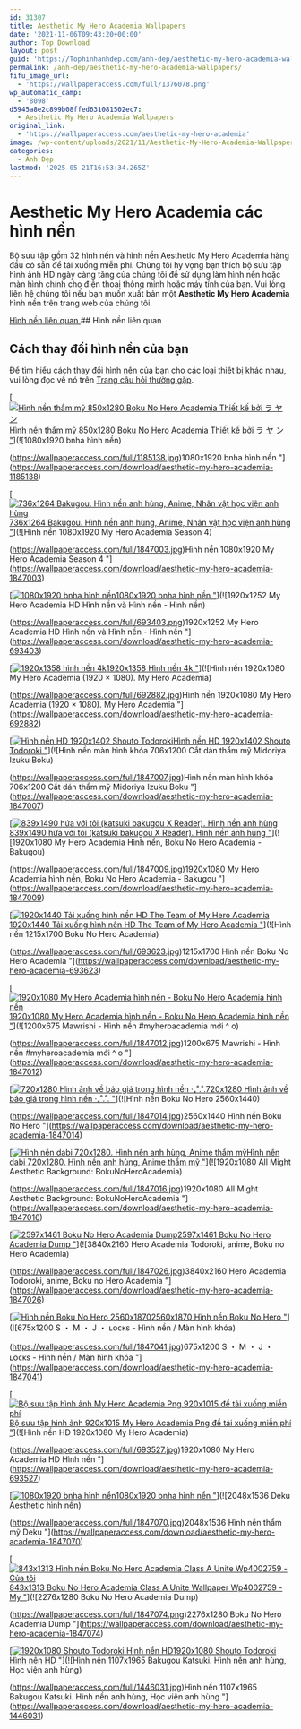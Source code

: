 ```yaml
---
id: 31307
title: Aesthetic My Hero Academia Wallpapers
date: '2021-11-06T09:43:20+00:00'
author: Top Download
layout: post
guid: 'https://Tophinhanhdep.com/anh-dep/aesthetic-my-hero-academia-wallpapers/'
permalink: /anh-dep/aesthetic-my-hero-academia-wallpapers/
fifu_image_url:
  - 'https://wallpaperaccess.com/full/1376078.png'
wp_automatic_camp:
  - '8098'
d5945a8e2c899b08ffed631081502ec7:
  - Aesthetic My Hero Academia Wallpapers
original_link:
  - 'https://wallpaperaccess.com/aesthetic-my-hero-academia'
image: /wp-content/uploads/2021/11/Aesthetic-My-Hero-Academia-Wallpapers.jpg
categories:
  - Ảnh Đẹp
lastmod: '2025-05-21T16:53:34.265Z'
---
```

# Aesthetic My Hero Academia các hình nền

Bộ sưu tập gồm 32 hình nền và hình nền Aesthetic My Hero Academia hàng đầu có sẵn để tải xuống miễn phí. Chúng tôi hy vọng bạn thích bộ sưu tập hình ảnh HD ngày càng tăng của chúng tôi để sử dụng làm hình nền hoặc màn hình chính cho điện thoại thông minh hoặc máy tính của bạn. Vui lòng liên hệ chúng tôi nếu bạn muốn xuất bản một **Aesthetic My Hero Academia** hình nền trên trang web của chúng tôi.

[Hình nền liên quan ](#related) ## Hình nền liên quan

## Cách thay đổi hình nền của bạn

Để tìm hiểu cách thay đổi hình nền của bạn cho các loại thiết bị khác nhau, vui lòng đọc về nó trên [Trang câu hỏi thường gặp](https://tophinhanhdep.com/faq/).

  
[[![Hình nền thẩm mỹ 850x1280 Boku No Hero Academia Thiết kế bởi ラ ヤ ン](https://wallpaperaccess.com/full/1376078.png)Hình nền thẩm mỹ 850x1280 Boku No Hero Academia Thiết kế bởi ラ ヤ ン "](https://wallpaperaccess.com/download/aesthetic-my-hero-academia-1376078)](![1080x1920 bnha hình nền)

(https://wallpaperaccess.com/full/1185138.jpg)1080x1920 bnha hình nền "](https://wallpaperaccess.com/download/aesthetic-my-hero-academia-1185138)

[[![736x1264 Bakugou.  Hình nền anh hùng, Anime, Nhân vật học viện anh hùng](https://wallpaperaccess.com/full/1847002.jpg)736x1264 Bakugou. Hình nền anh hùng, Anime, Nhân vật học viện anh hùng "](https://wallpaperaccess.com/download/aesthetic-my-hero-academia-1847002)](![Hình nền 1080x1920 My Hero Academia Season 4)

(https://wallpaperaccess.com/full/1847003.jpg)Hình nền 1080x1920 My Hero Academia Season 4 "](https://wallpaperaccess.com/download/aesthetic-my-hero-academia-1847003)

[[![1080x1920 bnha hình nền](https://wallpaperaccess.com/full/1185133.jpg)1080x1920 bnha hình nền "](https://wallpaperaccess.com/download/aesthetic-my-hero-academia-1185133)](![1920x1252 My Hero Academia HD Hình nền và Hình nền - Hình nền)

(https://wallpaperaccess.com/full/693403.png)1920x1252 My Hero Academia HD Hình nền và Hình nền - Hình nền "](https://wallpaperaccess.com/download/aesthetic-my-hero-academia-693403)

[[![1920x1358 hình nền 4k](https://wallpaperaccess.com/full/1847005.jpg)1920x1358 Hình nền 4k "](https://wallpaperaccess.com/download/aesthetic-my-hero-academia-1847005)](![Hình nền 1920x1080 My Hero Academia (1920 × 1080).  My Hero Academia)

(https://wallpaperaccess.com/full/692882.jpg)Hình nền 1920x1080 My Hero Academia (1920 × 1080). My Hero Academia "](https://wallpaperaccess.com/download/aesthetic-my-hero-academia-692882)

[[![Hình nền HD 1920x1402 Shouto Todoroki](https://wallpaperaccess.com/full/759037.png)Hình nền HD 1920x1402 Shouto Todoroki "](https://wallpaperaccess.com/download/aesthetic-my-hero-academia-759037)](![Hình nền màn hình khóa 706x1200 Cắt dán thẩm mỹ Midoriya Izuku Boku)

(https://wallpaperaccess.com/full/1847007.jpg)Hình nền màn hình khóa 706x1200 Cắt dán thẩm mỹ Midoriya Izuku Boku "](https://wallpaperaccess.com/download/aesthetic-my-hero-academia-1847007)

[[![839x1490 hứa với tôi (katsuki bakugou X Reader).  Hình nền anh hùng](https://wallpaperaccess.com/full/1847008.jpg)839x1490 hứa với tôi (katsuki bakugou X Reader). Hình nền anh hùng "](https://wallpaperaccess.com/download/aesthetic-my-hero-academia-1847008)](![1920x1080 My Hero Academia Hình nền, Boku No Hero Academia - Bakugou)

(https://wallpaperaccess.com/full/1847009.jpg)1920x1080 My Hero Academia hình nền, Boku No Hero Academia - Bakugou "](https://wallpaperaccess.com/download/aesthetic-my-hero-academia-1847009)

[[![1920x1440 Tải xuống hình nền HD The Team of My Hero Academia](https://wallpaperaccess.com/full/693551.jpg)1920x1440 Tải xuống hình nền HD The Team of My Hero Academia "](https://wallpaperaccess.com/download/aesthetic-my-hero-academia-693551)](![Hình nền 1215x1700 Boku No Hero Academia)

(https://wallpaperaccess.com/full/693623.jpg)1215x1700 Hình nền Boku No Hero Academia "](https://wallpaperaccess.com/download/aesthetic-my-hero-academia-693623)

[[![1920x1080 My Hero Academia hình nền - Boku No Hero Academia hình nền](https://wallpaperaccess.com/full/1847011.jpg)1920x1080 My Hero Academia hình nền - Boku No Hero Academia hình nền "](https://wallpaperaccess.com/download/aesthetic-my-hero-academia-1847011)](![1200x675 Mawrishi - Hình nền #myheroacademia mới ^ o)

(https://wallpaperaccess.com/full/1847012.jpg)1200x675 Mawrishi - Hình nền #myheroacademia mới ^ o "](https://wallpaperaccess.com/download/aesthetic-my-hero-academia-1847012)

[[![720x1280 Hình ảnh về báo giá trong hình nền ‧₊˚.˚.](https://wallpaperaccess.com/full/1847013.jpg)720x1280 Hình ảnh về báo giá trong hình nền ‧₊˚.˚. "](https://wallpaperaccess.com/download/aesthetic-my-hero-academia-1847013)](![Hình nền Boku No Hero 2560x1440)

(https://wallpaperaccess.com/full/1847014.jpg)2560x1440 Hình nền Boku No Hero "](https://wallpaperaccess.com/download/aesthetic-my-hero-academia-1847014)

[[![Hình nền dabi 720x1280.  Hình nền anh hùng, Anime thẩm mỹ](https://wallpaperaccess.com/full/1847015.jpg)Hình nền dabi 720x1280. Hình nền anh hùng, Anime thẩm mỹ "](https://wallpaperaccess.com/download/aesthetic-my-hero-academia-1847015)](![1920x1080 All Might Aesthetic Background: BokuNoHeroAcademia)

(https://wallpaperaccess.com/full/1847016.jpg)1920x1080 All Might Aesthetic Background: BokuNoHeroAcademia "](https://wallpaperaccess.com/download/aesthetic-my-hero-academia-1847016)

[[![2597x1461 Boku No Hero Academia Dump](https://wallpaperaccess.com/full/1847025.png)2597x1461 Boku No Hero Academia Dump "](https://wallpaperaccess.com/download/aesthetic-my-hero-academia-1847025)](![3840x2160 Hero Academia Todoroki, anime, Boku no Hero Academia)

(https://wallpaperaccess.com/full/1847026.jpg)3840x2160 Hero Academia Todoroki, anime, Boku no Hero Academia "](https://wallpaperaccess.com/download/aesthetic-my-hero-academia-1847026)

[[![Hình nền Boku No Hero 2560x1870](https://wallpaperaccess.com/full/1847033.jpg)2560x1870 Hình nền Boku No Hero "](https://wallpaperaccess.com/download/aesthetic-my-hero-academia-1847033)](![675x1200 S ・ M ・ J ・ ʟᴏᴄᴋs - Hình nền / Màn hình khóa)

(https://wallpaperaccess.com/full/1847041.jpg)675x1200 S ・ M ・ J ・ ʟᴏᴄᴋs - Hình nền / Màn hình khóa "](https://wallpaperaccess.com/download/aesthetic-my-hero-academia-1847041)

[[![Bộ sưu tập hình ảnh My Hero Academia Png 920x1015 để tải xuống miễn phí](https://wallpaperaccess.com/full/1847042.png)Bộ sưu tập hình ảnh 920x1015 My Hero Academia Png để tải xuống miễn phí "](https://wallpaperaccess.com/download/aesthetic-my-hero-academia-1847042)](![Hình nền HD 1920x1080 My Hero Academia)

(https://wallpaperaccess.com/full/693527.jpg)1920x1080 My Hero Academia HD Hình nền "](https://wallpaperaccess.com/download/aesthetic-my-hero-academia-693527)

[[![1080x1920 bnha hình nền](https://wallpaperaccess.com/full/1847069.jpg)1080x1920 bnha hình nền "](https://wallpaperaccess.com/download/aesthetic-my-hero-academia-1847069)](![2048x1536 Deku Aesthetic hình nền)

(https://wallpaperaccess.com/full/1847070.jpg)2048x1536 Hình nền thẩm mỹ Deku "](https://wallpaperaccess.com/download/aesthetic-my-hero-academia-1847070)

[[![843x1313 Hình nền Boku No Hero Academia Class A Unite Wp4002759 - Của tôi](https://wallpaperaccess.com/full/1847071.png)843x1313 Boku No Hero Academia Class A Unite Wallpaper Wp4002759 - My "](https://wallpaperaccess.com/download/aesthetic-my-hero-academia-1847071)](![2276x1280 Boku No Hero Academia Dump)

(https://wallpaperaccess.com/full/1847074.png)2276x1280 Boku No Hero Academia Dump "](https://wallpaperaccess.com/download/aesthetic-my-hero-academia-1847074)

[[![1920x1080 Shouto Todoroki Hình nền HD](https://wallpaperaccess.com/full/693569.png)1920x1080 Shouto Todoroki Hình nền HD "](https://wallpaperaccess.com/download/aesthetic-my-hero-academia-693569)](![Hình nền 1107x1965 Bakugou Katsuki.  Hình nền anh hùng, Học viện anh hùng)

(https://wallpaperaccess.com/full/1446031.jpg)Hình nền 1107x1965 Bakugou Katsuki. Hình nền anh hùng, Học viện anh hùng "](https://wallpaperaccess.com/download/aesthetic-my-hero-academia-1446031)
